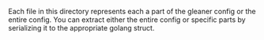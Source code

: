 Each file in this directory represents each a part of the gleaner config or the entire config. You can extract either the entire config or specific parts by serializing it to the appropriate golang struct.